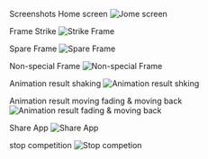 Screenshots
Home screen
![Jome screen](https://user-images.githubusercontent.com/20923486/48657013-7a881780-ea2c-11e8-88d8-f0cbf201783a.png)

Frame Strike
![Strike Frame](https://user-images.githubusercontent.com/20923486/48657034-c1760d00-ea2c-11e8-8f35-cae844f33362.png)

Spare Frame
![Spare Frame](https://user-images.githubusercontent.com/20923486/48657064-31849300-ea2d-11e8-8629-c996df97cc86.png)

Non-special Frame
![Non-special Frame](https://user-images.githubusercontent.com/20923486/48657101-92ac6680-ea2d-11e8-8df2-0c0f4afad7c5.png)

Animation result shaking
![Animation result shking](https://user-images.githubusercontent.com/20923486/48657147-cf785d80-ea2d-11e8-818a-c29dd5fef11f.png)

Animation result moving fading & moving back
![Animation result fading & moving back](https://user-images.githubusercontent.com/20923486/48657182-0a7a9100-ea2e-11e8-9a8b-e83804f8c576.png)

Share App
![Share App](https://user-images.githubusercontent.com/20923486/48657194-46155b00-ea2e-11e8-8112-8a60368d2d39.png)

stop competition
![Stop competion](https://user-images.githubusercontent.com/20923486/48657220-73620900-ea2e-11e8-94fc-4e2b9309af68.png)
